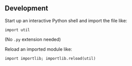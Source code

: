 ## Development

Start up an interactive Python shell and import the file like:

```
import util
```

(No `.py` extension needed)

Reload an imported module like:

```
import importlib; importlib.reload(util)
```
